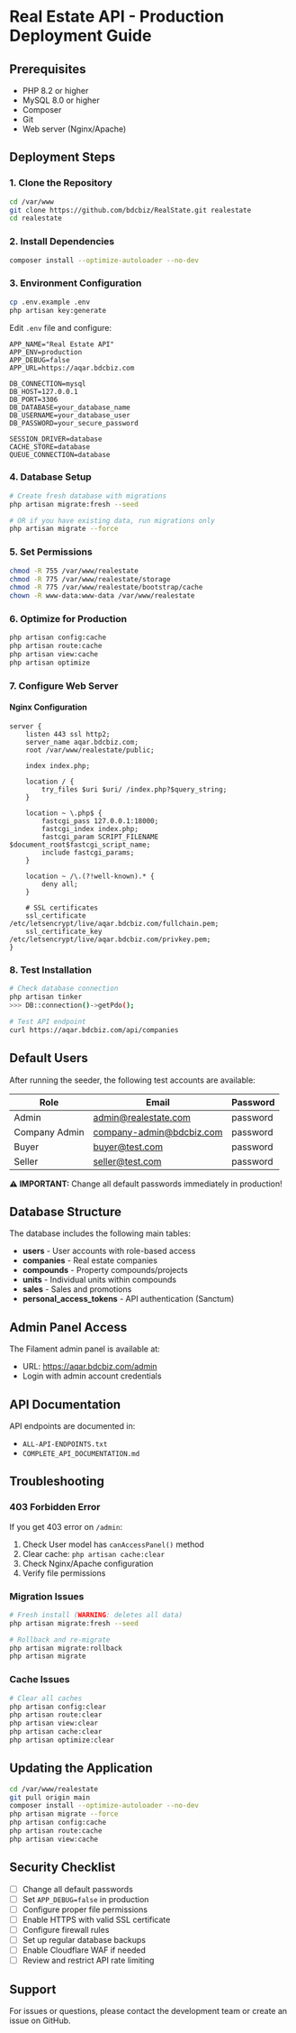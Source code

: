 # Real Estate API - Production Deployment Guide

## Prerequisites

- PHP 8.2 or higher
- MySQL 8.0 or higher
- Composer
- Git
- Web server (Nginx/Apache)

## Deployment Steps

### 1. Clone the Repository

```bash
cd /var/www
git clone https://github.com/bdcbiz/RealState.git realestate
cd realestate
```

### 2. Install Dependencies

```bash
composer install --optimize-autoloader --no-dev
```

### 3. Environment Configuration

```bash
cp .env.example .env
php artisan key:generate
```

Edit `.env` file and configure:

```env
APP_NAME="Real Estate API"
APP_ENV=production
APP_DEBUG=false
APP_URL=https://aqar.bdcbiz.com

DB_CONNECTION=mysql
DB_HOST=127.0.0.1
DB_PORT=3306
DB_DATABASE=your_database_name
DB_USERNAME=your_database_user
DB_PASSWORD=your_secure_password

SESSION_DRIVER=database
CACHE_STORE=database
QUEUE_CONNECTION=database
```

### 4. Database Setup

```bash
# Create fresh database with migrations
php artisan migrate:fresh --seed

# OR if you have existing data, run migrations only
php artisan migrate --force
```

### 5. Set Permissions

```bash
chmod -R 755 /var/www/realestate
chmod -R 775 /var/www/realestate/storage
chmod -R 775 /var/www/realestate/bootstrap/cache
chown -R www-data:www-data /var/www/realestate
```

### 6. Optimize for Production

```bash
php artisan config:cache
php artisan route:cache
php artisan view:cache
php artisan optimize
```

### 7. Configure Web Server

#### Nginx Configuration

```nginx
server {
    listen 443 ssl http2;
    server_name aqar.bdcbiz.com;
    root /var/www/realestate/public;

    index index.php;

    location / {
        try_files $uri $uri/ /index.php?$query_string;
    }

    location ~ \.php$ {
        fastcgi_pass 127.0.0.1:18000;
        fastcgi_index index.php;
        fastcgi_param SCRIPT_FILENAME $document_root$fastcgi_script_name;
        include fastcgi_params;
    }

    location ~ /\.(?!well-known).* {
        deny all;
    }

    # SSL certificates
    ssl_certificate /etc/letsencrypt/live/aqar.bdcbiz.com/fullchain.pem;
    ssl_certificate_key /etc/letsencrypt/live/aqar.bdcbiz.com/privkey.pem;
}
```

### 8. Test Installation

```bash
# Check database connection
php artisan tinker
>>> DB::connection()->getPdo();

# Test API endpoint
curl https://aqar.bdcbiz.com/api/companies
```

## Default Users

After running the seeder, the following test accounts are available:

| Role | Email | Password |
|------|-------|----------|
| Admin | admin@realestate.com | password |
| Company Admin | company-admin@bdcbiz.com | password |
| Buyer | buyer@test.com | password |
| Seller | seller@test.com | password |

**⚠️ IMPORTANT:** Change all default passwords immediately in production!

## Database Structure

The database includes the following main tables:

- **users** - User accounts with role-based access
- **companies** - Real estate companies
- **compounds** - Property compounds/projects
- **units** - Individual units within compounds
- **sales** - Sales and promotions
- **personal_access_tokens** - API authentication (Sanctum)

## Admin Panel Access

The Filament admin panel is available at:
- URL: https://aqar.bdcbiz.com/admin
- Login with admin account credentials

## API Documentation

API endpoints are documented in:
- `ALL-API-ENDPOINTS.txt`
- `COMPLETE_API_DOCUMENTATION.md`

## Troubleshooting

### 403 Forbidden Error

If you get 403 error on `/admin`:

1. Check User model has `canAccessPanel()` method
2. Clear cache: `php artisan cache:clear`
3. Check Nginx/Apache configuration
4. Verify file permissions

### Migration Issues

```bash
# Fresh install (WARNING: deletes all data)
php artisan migrate:fresh --seed

# Rollback and re-migrate
php artisan migrate:rollback
php artisan migrate
```

### Cache Issues

```bash
# Clear all caches
php artisan config:clear
php artisan route:clear
php artisan view:clear
php artisan cache:clear
php artisan optimize:clear
```

## Updating the Application

```bash
cd /var/www/realestate
git pull origin main
composer install --optimize-autoloader --no-dev
php artisan migrate --force
php artisan config:cache
php artisan route:cache
php artisan view:cache
```

## Security Checklist

- [ ] Change all default passwords
- [ ] Set `APP_DEBUG=false` in production
- [ ] Configure proper file permissions
- [ ] Enable HTTPS with valid SSL certificate
- [ ] Configure firewall rules
- [ ] Set up regular database backups
- [ ] Enable Cloudflare WAF if needed
- [ ] Review and restrict API rate limiting

## Support

For issues or questions, please contact the development team or create an issue on GitHub.
